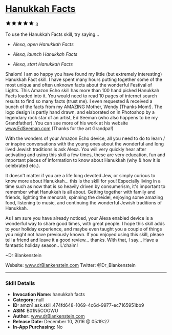 # [Hanukkah Facts](http://alexa.amazon.com/#skills/amzn1.ask.skill.474fd648-1069-4c6d-9977-ec7165951bb9)
![5 stars](../../images/ic_star_black_18dp_1x.png)![5 stars](../../images/ic_star_black_18dp_1x.png)![5 stars](../../images/ic_star_black_18dp_1x.png)![5 stars](../../images/ic_star_black_18dp_1x.png)![5 stars](../../images/ic_star_black_18dp_1x.png) 3

To use the Hanukkah Facts skill, try saying...

* *Alexa, open Hanukkah Facts*

* *Alexa, launch Hanukkah Facts*

* *Alexa, start Hanukkah Facts*

Shalom!  I am so happy you have found my little (but extremely interesting) Hanukkah Fact skill.  I have spent many hours putting together some of the most unique and often unknown facts about the wonderful Festival of Lights.  This Amazon Echo skill has more than 100 hand picked Hanukkah Facts loaded into it.  You would need to read 10 pages of internet search results to find so many facts (trust me).  I even requested & received a bunch of the facts from my AMAZING Mother, Wendy (Thanks Mom!). The logo design is partly hand drawn, and elaborated on in Photoshop by a legendary rock star of an artist, Ed Seeman (who also happens to be my Grandfather). You can see more of his work at his website www.EdSeeman.com (Thanks for the art Grandpa!)

With the wonders of your Amazon Echo device, all you need to do to learn / or inspire conversations with the young ones about the wonderful and long lived Jewish traditions is ask Alexa.  You will very quickly hear after activating and using this skill a few times, these are very education, fun and important pieces of information to know about Hanukkah (why & how it is celebrated etc.).  

It doesn't matter if you are a life long devoted Jew, or simply curious to know more about Hanukkah... this is the skill for you!  Especially living in a time such as now that is so heavily driven by consumerism, it's important to remember what Hanukkah is all about.  Getting together with family and friends, lighting the menorah, spinning the dreidel, enjoying some amazing food, listening to music, and continuing the wonderful Jewish traditions of Hanukkah. 

As I am sure you have already noticed, your Alexa enabled device is a wonderful way to share good times, with great people.  I hope this skill adds to your holiday experience, and maybe even taught you a couple of things you might not have previously known.  If you enjoyed using this skill, please tell a friend and leave it a good review... thanks.  With that, I say... Have a fantastic holiday season..  L'chaim! 

~Dr Blankenstein

Website:  www.drBlankenstein.com
Twitter: @Dr_Blankenstein

***

### Skill Details

* **Invocation Name:** hanukkah facts
* **Category:** null
* **ID:** amzn1.ask.skill.474fd648-1069-4c6d-9977-ec7165951bb9
* **ASIN:** B01N5COOWU
* **Author:** www.drBlankenstein.com
* **Release Date:** December 10, 2016 @ 05:19:27
* **In-App Purchasing:** No
